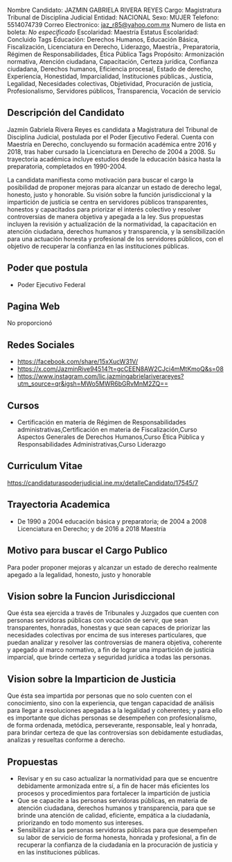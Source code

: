 Nombre Candidato: JAZMIN GABRIELA RIVERA REYES
Cargo: Magistratura Tribunal de Disciplina Judicial
Entidad: NACIONAL
Sexo: MUJER
Telefono: 5514074739
Correo Electronico: jaz_r85@yahoo.com.mx
Numero de lista en boleta: *No especificado*
Escolaridad: Maestría
Estatus Escolaridad: Concluido
Tags Educación: Derechos Humanos, Educación Básica, Fiscalización, Licenciatura en Derecho, Liderazgo, Maestría., Preparatoria, Régimen de Responsabilidades, Ética Pública
Tags Propósito: Armonización normativa, Atención ciudadana, Capacitación, Certeza jurídica, Confianza ciudadana, Derechos humanos, Eficiencia procesal, Estado de derecho, Experiencia, Honestidad, Imparcialidad, Instituciones públicas., Justicia, Legalidad, Necesidades colectivas, Objetividad, Procuración de justicia, Profesionalismo, Servidores públicos, Transparencia, Vocación de servicio


## Descripción del Candidato 

Jazmín Gabriela Rivera Reyes es candidata a Magistratura del Tribunal de Disciplina Judicial, postulada por el Poder Ejecutivo Federal. Cuenta con Maestría en Derecho, concluyendo su formación académica entre 2016 y 2018, tras haber cursado la Licenciatura en Derecho de 2004 a 2008. Su trayectoria académica incluye estudios desde la educación básica hasta la preparatoria, completados en 1990-2004.

La candidata manifiesta como motivación para buscar el cargo la posibilidad de proponer mejoras para alcanzar un estado de derecho legal, honesto, justo y honorable. Su visión sobre la función jurisdiccional y la impartición de justicia se centra en servidores públicos transparentes, honestos y capacitados para priorizar el interés colectivo y resolver controversias de manera objetiva y apegada a la ley. Sus propuestas incluyen la revisión y actualización de la normatividad, la capacitación en atención ciudadana, derechos humanos y transparencia, y la sensibilización para una actuación honesta y profesional de los servidores públicos, con el objetivo de recuperar la confianza en las instituciones públicas.


## Poder que postula

- Poder Ejecutivo Federal


## Pagina Web

No proporcionó


## Redes Sociales

- https://facebook.com/share/15xXucW31V/
- https://x.com/JazminRive94514?t=gcCEEN8AW2CJci4mMtKmoQ&s=08
- https://www.instagram.com/lic.jazmingabrielariverareyes?utm_source=qr&igsh=MWo5MWR6bGRvMnM2ZQ==


## Cursos

- Certificación en materia de Régimen de Responsabilidades administrativas,Certificación en materia de Fiscalización,Curso Aspectos Generales de Derechos Humanos,Curso Ética Pública y Responsabilidades Administrativas,Curso Liderazgo


## Curriculum Vitae

https://candidaturaspoderjudicial.ine.mx/detalleCandidato/17545/7


## Trayectoria Academica

- De 1990 a 2004 educación básica y preparatoria; de 2004 a 2008 Licenciatura en Derecho; y de 2016 a 2018 Maestría


## Motivo para buscar el Cargo Publico

Para poder proponer mejoras y alcanzar un estado de derecho realmente apegado a la legalidad, honesto, justo y honorable


## Vision sobre la Funcion Jurisdiccional

Que ésta sea ejercida a través de Tribunales y Juzgados que cuenten con personas servidoras públicas con vocación de servir, que sean transparentes, honradas, honestas y que sean capaces de priorizar las necesidades colectivas por encima de sus intereses particulares, que puedan analizar y resolver las controversias de manera objetiva, coherente y apegado al marco normativo, a fin de lograr una impartición de justicia imparcial, que brinde certeza y seguridad jurídica a todas las personas.


## Vision sobre la Imparticion de Justicia

Que ésta sea impartida por personas que no solo cuenten con el conocimiento, sino con la experiencia, que tengan capacidad de análisis para llegar a resoluciones apegadas a la legalidad y coherentes; y para ello es importante que dichas personas se desempeñen con profesionalismo, de forma ordenada, metódica, perseverante, responsable, leal y honrada, para brindar certeza de que las controversias son debidamente estudiadas, analizas y resueltas conforme a derecho.


## Propuestas

- Revisar y en su caso actualizar la normatividad para que se encuentre debidamente armonizada entre sí, a fin de hacer más eficientes los procesos y procedimientos para fortalecer la impartición de justicia
- Que se capacite a las personas servidoras públicas, en materia de atención ciudadana, derechos humanos y transparencia, para que se brinde una atención de calidad, eficiente, empática a la ciudadanía, priorizando en todo momento sus intereses.
- Sensibilizar a las personas servidoras públicas para que desempeñen su labor de servicio de forma honesta, honrada y profesional, a fin de recuperar la confianza de la ciudadanía en la procuración de justicia y en las instituciones públicas.


